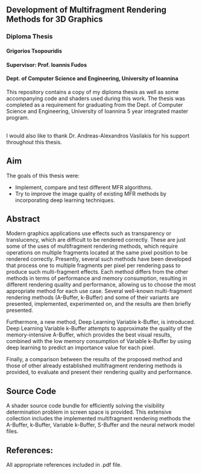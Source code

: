 ## Development of Multifragment Rendering Methods for 3D Graphics
### Diploma Thesis
#### Grigorios Tsopouridis
#### Supervisor: Prof. Ioannis Fudos
#### Dept. of Computer Science and Engineering, University of Ioannina

This repository contains a copy of my diploma thesis as well as some accompanying code and shaders used during this work.
The thesis was completed as a requirement for graduating from the Dept. of Computer Science and Engineering, University of Ioannina 5 year integrated master program.

\
I would also like to thank Dr. Andreas-Alexandros Vasilakis for his support throughout this thesis.


## Aim
The goals of this thesis were:

- Implement, compare and test different MFR algorithms.
- Try to improve the image quality of existing MFR methods by incorporating deep learning techniques.

## Abstract
Modern graphics applications use effects such as transparency or translucency, which are difficult to be rendered correctly. These are just some of the uses of multifragment rendering methods, which require operations on multiple fragments located at the same pixel position to be rendered correctly. Presently, several such methods have been developed that process one to multiple fragments per pixel per rendering pass to produce such multi-fragment effects. Each method differs from the other methods in terms of performance and memory consumption, resulting in different rendering quality and performance, allowing us to choose the most appropriate method for each use case. Several well-known multi-fragment rendering methods (A-Buffer, k-Buffer) and some of their variants are presented, implemented, experimented on, and the results are then briefly presented.

Furthermore, a new method, Deep Learning Variable k-Buffer, is introduced.
Deep Learning Variable k-Buffer attempts to approximate the quality of the memory-intensive A-Buffer, which provides the best visual results, combined with the low memory consumption of Variable k-Buffer by using deep learning to predict an importance value for each pixel.

Finally, a comparison between the results of the proposed method and those of other already established multifragment rendering methods is provided, to evaluate and present their rendering quality and performance.

## Source Code
A shader source code bundle for efficiently solving the visibility determination problem in screen space is provided. This extensive collection includes the implemented multifragment rendering methods the A-Buffer, k-Buffer, Variable k-Buffer, S-Buffer and the neural network model files.


## References:
All appropriate references included in .pdf file.
